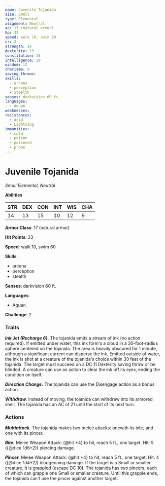 ```yaml
---
name: Juvenile Tojanida
size: Small
type: Elemental
alignment: Neutral
ac: 17 (natural armor)
hp: 33
speed: walk 10, swim 60
cr: 2
strength: 14
dexterity: 13
constitution: 15
intelligence: 10
wisdom: 12
charisma: 9
saving_throws:
skills:
  - arcana
  - perception
  - stealth
senses: darkvision 60 ft.
languages:
  - Aquan
weaknesses:
resistances:
  - Acid
  - Lightning
immunities:
  - cold
  - poison
  - poisoned
  - prone
---
```


# Juvenile Tojanida

*Small Elemental, Neutral*

**Abilities**

| STR | DEX | CON | INT | WIS | CHA |
| --- | --- | --- | --- | --- | --- |
| 14 | 13 | 15 | 10 | 12 | 9 |

**Armor Class**: 17 (natural armor)

**Hit Points**: 33

**Speed**: walk 10, swim 60

**Skills**:
  - arcana
  - perception
  - stealth

**Senses**: darkvision 60 ft.

**Languages**:
  - Aquan

**Challenge**: 2

### Traits
***Ink Jet (Recharge 6).*** The tojanida emits a stream of ink (no action required). If emitted under water, this ink form's a cloud in a 30-foot-radius sphere centered on the tojanida. The area is heavily obscured for 1 minute, although a significant current can disperse the ink. Emitted outside of water, the ink is shot at a creature of the tojanida's choice within 30 feet of the tojanida. The target must succeed on a DC 11 Dexterity saving throw or be blinded. A creature can use an action to clear the ink off its eyes, ending the condition on itself.

***Direction Change.*** The tojanida can use the Disengage action as a bonus action.

***Withdraw.*** Instead of moving, the tojanida can withdraw into its armored shell. The tojanida has an AC of 21 until the start of its next turn.

### Actions
***Multiattack.*** The tojanida makes two melee attacks: onewith its bite, and one with its pincer.

***Bite.*** Melee Weapon Attack: {@hit +4} to hit, reach 5 ft., one target. Hit: 5 ({@dice 1d6+2}) piercing damage.

***Pincer.*** Melee Weapon Attack: {@hit +4} to hit, reach 5 ft., one target. Hit: 4 ({@dice 1d4+2}) bludgeoning damage. If the target is a Small or smaller creature, it is grappled (escape DC 10). The tojanida has two pincers, each of which can grapple one Small or smaller creature. Until this grapple ends, the tojanida can't use the pincer against another target.


